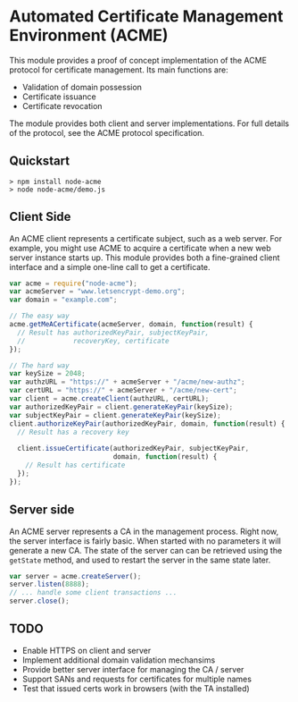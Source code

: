 Automated Certificate Management Environment (ACME)
===================================================

This module provides a proof of concept implementation of the ACME
protocol for certificate management.  Its main functions are:

* Validation of domain possession
* Certificate issuance
* Certificate revocation

The module provides both client and server implementations.  For
full details of the protocol, see the ACME protocol specification.


Quickstart
----------

```
> npm install node-acme
> node node-acme/demo.js
```


Client Side
-----------

An ACME client represents a certificate subject, such as a web
server.  For example, you might use ACME to acquire a certificate
when a new web server instance starts up.  This module provides
both a fine-grained client interface and a simple one-line call
to get a certificate.

```js
var acme = require("node-acme");
var acmeServer = "www.letsencrypt-demo.org";
var domain = "example.com";

// The easy way
acme.getMeACertificate(acmeServer, domain, function(result) {
  // Result has authorizedKeyPair, subjectKeyPair,
  //            recoveryKey, certificate
});

// The hard way
var keySize = 2048;
var authzURL = "https://" + acmeServer + "/acme/new-authz";
var certURL = "https://" + acmeServer + "/acme/new-cert";
var client = acme.createClient(authzURL, certURL);
var authorizedKeyPair = client.generateKeyPair(keySize);
var subjectKeyPair = client.generateKeyPair(keySize);
client.authorizeKeyPair(authorizedKeyPair, domain, function(result) {
  // Result has a recovery key
  
  client.issueCertificate(authorizedKeyPair, subjectKeyPair,
                          domain, function(result) {
    // Result has certificate
  });
});
```


Server side
-----------

An ACME server represents a CA in the management process.  Right
now, the server interface is fairly basic.  When started with no
parameters it will generate a new CA.  The state of the server can
can be retrieved using the `getState` method, and used to restart
the server in the same state later.

```js
var server = acme.createServer();
server.listen(8888);
// ... handle some client transactions ...
server.close();
```


TODO
----

* Enable HTTPS on client and server
* Implement additional domain validation mechansims
* Provide better server interface for managing the CA / server
* Support SANs and requests for certificates for multiple names
* Test that issued certs work in browsers (with the TA installed)
